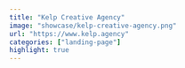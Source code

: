 ```yaml
---
title: "Kelp Creative Agency"
image: "showcase/kelp-creative-agency.png"
url: "https://www.kelp.agency"
categories: ["landing-page"]
highlight: true
---
```

